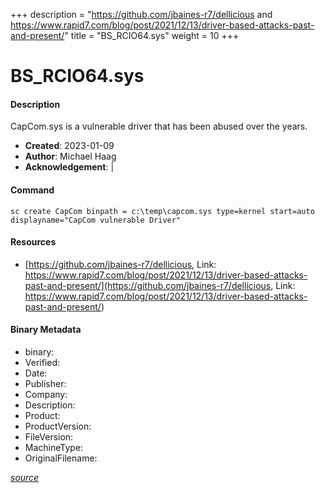 +++
description = "https://github.com/jbaines-r7/dellicious and https://www.rapid7.com/blog/post/2021/12/13/driver-based-attacks-past-and-present/"
title = "BS_RCIO64.sys"
weight = 10
+++

# BS_RCIO64.sys

#### Description

CapCom.sys is a vulnerable driver that has been abused over the years.

- **Created**: 2023-01-09
- **Author**: Michael Haag
- **Acknowledgement**:  | [](https://twitter.com/)

#### Command

```
sc create CapCom binpath = c:\temp\capcom.sys type=kernel start=auto displayname="CapCom vulnerable Driver"
```

#### Resources


* [https://github.com/jbaines-r7/dellicious, Link: https://www.rapid7.com/blog/post/2021/12/13/driver-based-attacks-past-and-present/](https://github.com/jbaines-r7/dellicious, Link: https://www.rapid7.com/blog/post/2021/12/13/driver-based-attacks-past-and-present/)



#### Binary Metadata

- binary: 
- Verified: 
- Date: 
- Publisher: 
- Company: 
- Description: 
- Product: 
- ProductVersion: 
- FileVersion: 
- MachineType: 
- OriginalFilename: 

[*source*](https://github.com/magicsword-io/LOLDrivers/tree/main/yaml/bs_rcio64.sys.yml)